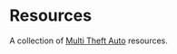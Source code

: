 Resources
============
A collection of [Multi Theft Auto](https://github.com/multitheftauto) resources.
